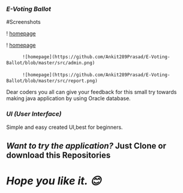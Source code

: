 
### *E-Voting Ballot*

#Screenshots


!         [homepage](https://github.com/Ankit289Prasad/E-Voting-Ballot/blob/master/src/home.png)

!         [homepage](https://github.com/Ankit289Prasad/E-Voting-Ballot/blob/master/src/adminlogin.png)

          ![homepage](https://github.com/Ankit289Prasad/E-Voting-Ballot/blob/master/src/admin.png)

          ![homepage](https://github.com/Ankit289Prasad/E-Voting-Ballot/blob/master/src/report.png)


Dear coders you all can give your feedback for this small try towards making java application by using Oracle database. 


### *UI (User Interface)*
Simple and easy created UI,best for beginners.

## *Want to try the application?* Just Clone or download this Repositories

# *Hope you like it. 😊*
